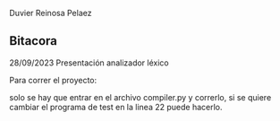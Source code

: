 Duvier Reinosa Pelaez

Bitacora
-----------------
28/09/2023 Presentación analizador léxico


Para correr el proyecto:

solo se hay que entrar en el archivo compiler.py y correrlo, si se quiere cambiar el programa de test en la linea 22 puede hacerlo.